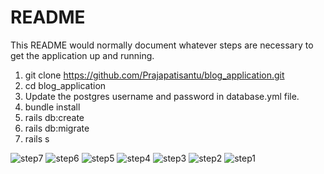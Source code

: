 # README

This README would normally document whatever steps are necessary to get the
application up and running.

1. git clone https://github.com/Prajapatisantu/blog_application.git
2. cd blog_application
3. Update the postgres username and password in database.yml file.
4. bundle install
5. rails db:create
6. rails db:migrate
7. rails s

![step7](https://github.com/Prajapatisantu/blog_application/assets/65483616/d231234d-2063-4308-bc64-9f99b2b293c2)
![step6](https://github.com/Prajapatisantu/blog_application/assets/65483616/35c0ef51-082a-41a8-b450-a247b1dd0cd9)
![step5](https://github.com/Prajapatisantu/blog_application/assets/65483616/45284f37-35e5-40b5-b74a-75ba1d5aa17c)
![step4](https://github.com/Prajapatisantu/blog_application/assets/65483616/a363c36b-1776-486f-80b1-ac8063b1c1bb)
![step3](https://github.com/Prajapatisantu/blog_application/assets/65483616/50debbe8-9d8d-43e1-aded-75f5f77bf916)
![step2](https://github.com/Prajapatisantu/blog_application/assets/65483616/d8a42371-9176-4a28-b08f-a34b7496f4c1)
![step1](https://github.com/Prajapatisantu/blog_application/assets/65483616/7c39468d-9339-408d-8257-e7f2c8008ec2)



